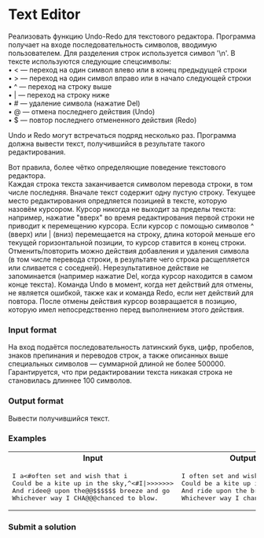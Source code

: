 # Text Editor

</table>


<p>Реализовать функцию Undo-Redo для текстового редактора. Программа получает на входе
последовательность символов, вводимую пользователем. Для разделения строк используется
символ '\n'. В тексте используются следующие спецсимволы:<br/>
•  &lt; — переход на один символ влево или в конец предыдущей строки<br/>
•  &gt; — переход на один символ вправо или в начало следующей строки<br/>
•  ^ — переход на строку выше<br/>
•  | — переход на строку ниже<br/>
•  # — удаление символа (нажатие Del)<br/>
•  @ — отмена последнего действия (Undo)<br/>
•  $ — повтор последнего отмененного действия (Redo)
</p><p>
Undo и Redo могут встречаться подряд несколько раз.
Программа должна вывести текст, получившийся в результате такого редактирования.
</p><p>
Вот правила, более чётко определяющие поведение текстового редактора.<br/>
Каждая строка текста заканчивается символом перевода строки, в том числе последняя. Вначале текст содержит одну пустую строку. Текущее место редактирования опредляется позицией в тексте, которую назовём курсором. Курсор никогда не выходит за пределы текста: например, нажатие "вверх" во время редактирования первой строки не приводит к перемещению курсора.  Если курсор с помощью символов ^ (вверх) или | (вниз) перемещается на строку, длина которой меньше его текущей горизонтальной позиции, то курсор ставится в конец строки. Отменить/повторить можно действия добавления и удаления символа (в том числе перевода строки, в результате чего строка расщепляется или сливается с соседней). Нерезультативное действие не запоминается (например нажатие Del, когда курсор находится в самом конце текста). Команда Undo в момент, когда нет действий для отмены, не является ошибкой, также как и команда Redo, если нет действий для повтора. После отмены действия курсор возвращается в позицию, которую имел непосредственно перед выполнением этого действия.</p>
    <h3>Input format</h3>
       <p>На вход подаётся последовательность латинский букв, цифр, пробелов, знаков препинания и переводов строк, а также описанных выше специальных символов — суммарной длиной не более 500000.<br/>
Гарантируется, что при редактировании текста никакая строка не становилась длиннее 100 символов.</p>
    <h3>Output format</h3>
         <p>Вывести получившийся текст.</p>
    <h3>Examples</h3><table class="b1"><tr><td class="b1" align="center"><b>Input</b></td><td class="b1" align="center"><b>Output</b></td></tr><tr><td class="b1" valign="top"><pre>I a&lt;#often set and wish that i
Could be a kite up in the sky,^&lt;#I|&gt;&gt;&gt;&gt;&gt;&gt;&gt;
And ridee@ upon the@@$$$$$$ breeze and go
Whichever way I CHA@@@chanced to blow.</pre></td><td class="b1" valign="top"><pre>I often set and wish that I
Could be a kite up in the sky,
And ride upon the breeze and go
Whichever way I chanced to blow.</pre></td></tr></table><h3>Submit a solution</h3><form method="post" enctype="multipart/form-data" action="http://diht.vdi.mipt.ru/cgi-bin/new-client"><input type="hidden" name="SID" value="9b20a0ff61dd23d2"/><input type="hidden" name="prob_id" value="20" />
<table class="b0">
